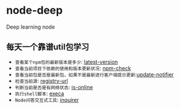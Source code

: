 # node-deep
Deep learning node

## 每天一个靠谱util包学习
- `查看某个npm包的最新版本是多少`: [latest-version](https://www.npmjs.com/package/latest-version)    
- `查看当前项目下依赖的使用和版本更新状况`: [npm-check](https://www.npmjs.com/package/npm-check)    
- `查看当前包是否是最新包，如果不是最新进行客户端提示更新`:[update-notifier](https://zxljack.com/2019/03/update-notifier/)     
- `检查当前源`: [registry-url](https://www.npmjs.com/package/registry-url)
- `判断当前是否是有网络状态`: [is-online](https://www.npmjs.com/package/is-online)
- `执行shell脚本`: [execa](https://www.npmjs.com/package/execa)
- `Node问答交互式工具`: [inquirer](https://github.com/sboudrias/Inquirer.js)


